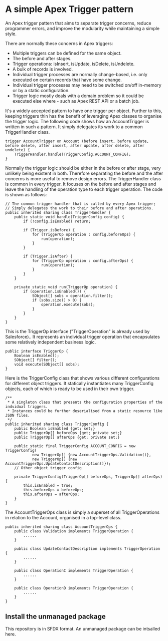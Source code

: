 # A simple Apex Trigger pattern
An Apex trigger pattern that aims to separate trigger concerns, reduce programmer errors, and improve the modularity while maintaining a simple style.

There are normally these concerns in Apex triggers:
* Multiple triggers can be defined for the same object.
* The before and after stages.
* Trigger operations: isInsert, isUpdate, isDelete, isUndelete.
* A bulk of records is involved.
* Individual trigger processes are normally change-based, i.e. only executed on certain records that have some change.
* Individual trigger processes may need to be switched on/off in-memory or by a static configuration.
* Trigger logic mostly deals with a domain problem so it could be executed else where - such as Apex REST API or a batch job.

It's a widely accepted pattern to have one trigger per object. Further to this, keeping triggers thin has the benefit of leveraging Apex classes to organise the trigger logic. The following code shows how an AccountTrigger is written in such a pattern. It simply delegates its work to a common TriggerHandler class.
```
trigger AccountTrigger on Account (before insert, before update, before delete, after insert, after update, after delete, after undelete) {
    TriggerHandler.handle(TriggerConfig.ACCOUNT_CONFIG);
}
```

Normally the trigger logic should be either in the before or after stage, very unlikely being existent in both. Therefore separating the before and the after concerns is more useful to remove design errors. The TriggerHandler class is common in every trigger. It focuses on the before and after stages and leave the handling of the operation type to each trigger operation. The code is shown as follows:
```
// The common trigger handler that is called by every Apex trigger;
// Simply delegates the work to their before and after operations.
public inherited sharing class TriggerHandler {
    public static void handle(TriggerConfig config) {
        if (!config.isEnabled) return;
        
        if (Trigger.isBefore) {
            for (TriggerOp operation : config.beforeOps) {
                run(operation);
            }
        }
        
        if (Trigger.isAfter) {
            for (TriggerOp operation : config.afterOps) {
                run(operation);
            }
        }
    }
    
    private static void run(TriggerOp operation) {
        if (operation.isEnabled()) {
            SObject[] sobs = operation.filter();
            if (sobs.size() > 0) {
                operation.execute(sobs);
            }
        }
    }
}
```

This is the TriggerOp interface ("TriggerOperation" is already used by Salesforce).. It represents an individual trigger operation that encapsulates some relatively independent business logic.
```
public interface TriggerOp {
    Boolean isEnabled();
    SObject[] filter();
    void execute(SObject[] sobs);
}
```

Here is the TriggerConfig class that shows various different configurations for different object triggers. It statically instantiates many TriggerConfig objects, each of which is ready to be used in their own trigger.
```
/**
 * A singleton class that presents the configuration properties of the indvidual triggers.
 * Instances could be further deserialised from a static resource like JSON files.
 */
public inherited sharing class TriggerConfig {
    public Boolean isEnabled {get; set;}
    public TriggerOp[] beforeOps {get; private set;}
    public TriggerOp[] afterOps {get; private set;}
    
    public static final TriggerConfig ACCOUNT_CONFIG = new TriggerConfig(
        	new TriggerOp[] {new AccountTriggerOps.Validation()},
        	new TriggerOp[] {new AccountTriggerOps.UpdateContactDescription()});
    // Other object trigger config
    
    private TriggerConfig(TriggerOp[] beforeOps, TriggerOp[] afterOps) {
        this.isEnabled = true;
        this.beforeOps = beforeOps;
        this.afterOps = afterOps;
    }
}
```

The AccountTriggerOps class is simply a superset of all TriggerOperations in relation to the Account, organised in a top-level class.
```
public inherited sharing class AccountTriggerOps {
    public class Validation implements TriggerOperation {
        ......
    }

    public class UpdateContactDescription implements TriggerOperation {
        ......
    }

    public class OperationC implements TriggerOperation {
        ......
    }

    public class OperationD implements TriggerOperation {
        ......
    }
}
```

## Install the unmanaged package
This repository is in SFDX format.
An unmanaged package can be intsalled here.